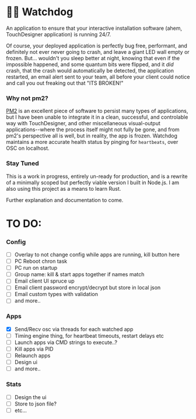 # 🐕‍🦺 Watchdog

An application to ensure that your interactive installation software (ahem, TouchDesigner application) is running 24/7.

Of course, your deployed application is perfectly bug free, performant, and definitely not ever never going to crash, and leave a giant LED wall empty or frozen. But... wouldn't you sleep better at night, knowing that even if the impossible happened, and some quantum bits were flipped, and it _did_ crash, that the crash would automatically be detected, the application restarted, an email alert sent to your team, all before your client could notice and call you out freaking out that "ITS BROKEN!"

### Why not pm2?
[PM2](https://pm2.keymetrics.io/) is an excellent piece of software to persist many types of applications, but I have been unable to integrate it in a clean, successful, and controlable way with TouchDesigner, and other miscellaneous visual-output applications--where the process itself might not fully be gone, and from pm2's perspective all is well, but in reality, the app is frozen. Watchdog maintains a more accurate health status by pinging for `heartbeats`, over OSC on localhost.


### Stay Tuned 
This is a work in progress, entirely un-ready for production, and is a rewrite of a minimally scoped but perfectly viable version I built in Node.js. I am also using this project as a means to learn Rust.

Further explanation and documentation to come.

# TO DO:

### Config
- [ ] Overlay to not change config while apps are running, kill button here
- [ ] PC Reboot chron task
- [ ] PC run on startup
- [ ] Group name: kill & start apps together if names match
- [ ] Email client UI spruce up
- [ ] Email client password encrypt/decrypt but store in local json
- [ ] Email custom types with validation
- [ ] and more..

### Apps
- [x] Send/Recv osc via threads for each watched app
- [ ] Timing engine thing, for heartbeat timeouts, restart delays etc
- [ ] Launch apps via CMD strings to execute..?
- [ ] Kill apps via PID
- [ ] Relaunch apps
- [ ] Design ui
- [ ] and more..

### Stats
- [ ] Design the ui
- [ ] Store to json file?
- [ ] etc...
